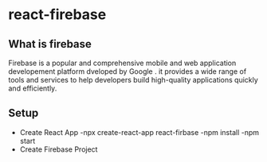 # react-firebase
## What is firebase
Firebase is a popular and comprehensive mobile and web application developement  platform dveloped by Google . it provides a wide range  of tools and services to help developers build high-quality applications quickly and efficiently.
## Setup
- Create React App
   -npx create-react-app react-firbase
   -npm install
   -npm start 
- Create Firebase Project
  
